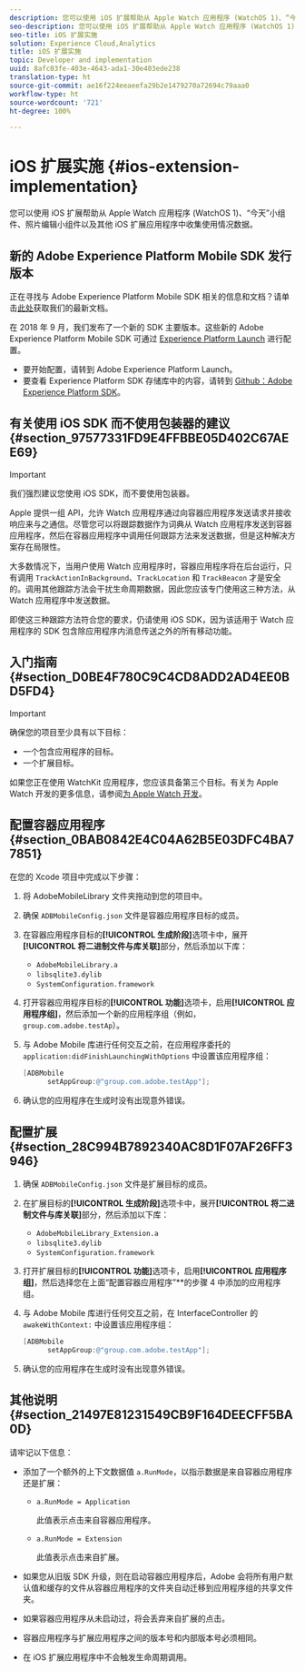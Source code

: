 ```yaml
---
description: 您可以使用 iOS 扩展帮助从 Apple Watch 应用程序 (WatchOS 1)、“今天”小组件、照片编辑小组件以及其他 iOS 扩展应用程序中收集使用情况数据。
seo-description: 您可以使用 iOS 扩展帮助从 Apple Watch 应用程序 (WatchOS 1)、“今天”小组件、照片编辑小组件以及其他 iOS 扩展应用程序中收集使用情况数据。
seo-title: iOS 扩展实施
solution: Experience Cloud,Analytics
title: iOS 扩展实施
topic: Developer and implementation
uuid: 8afc03fe-403e-4643-ada1-30e403ede238
translation-type: ht
source-git-commit: ae16f224eeaeefa29b2e1479270a72694c79aaa0
workflow-type: ht
source-wordcount: '721'
ht-degree: 100%

---
```



# iOS 扩展实施 {#ios-extension-implementation}

您可以使用 iOS 扩展帮助从 Apple Watch 应用程序 (WatchOS 1)、“今天”小组件、照片编辑小组件以及其他 iOS 扩展应用程序中收集使用情况数据。

## 新的 Adobe Experience Platform Mobile SDK 发行版本

正在寻找与 Adobe Experience Platform Mobile SDK 相关的信息和文档？请单击[此处](https://aep-sdks.gitbook.io/docs/)获取我们的最新文档。

在 2018 年 9 月，我们发布了一个新的 SDK 主要版本。这些新的 Adobe Experience Platform Mobile SDK 可通过 [Experience Platform Launch](https://www.adobe.com/cn/experience-platform/launch.html) 进行配置。

* 要开始配置，请转到 Adobe Experience Platform Launch。
* 要查看 Experience Platform SDK 存储库中的内容，请转到 [Github：Adobe Experience Platform SDK](https://github.com/Adobe-Marketing-Cloud/acp-sdks)。

## 有关使用 iOS SDK 而不使用包装器的建议 {#section_97577331FD9E4FFBBE05D402C67AEE69}

>[!IMPORTANT]
>
>我们强烈建议您使用 iOS SDK，而不要使用包装器。

Apple 提供一组 API，允许 Watch 应用程序通过向容器应用程序发送请求并接收响应来与之通信。尽管您可以将跟踪数据作为词典从 Watch 应用程序发送到容器应用程序，然后在容器应用程序中调用任何跟踪方法来发送数据，但是这种解决方案存在局限性。

大多数情况下，当用户使用 Watch 应用程序时，容器应用程序将在后台运行，只有调用 `TrackActionInBackground`、`TrackLocation` 和 `TrackBeacon` 才是安全的。调用其他跟踪方法会干扰生命周期数据，因此您应该专门使用这三种方法，从 Watch 应用程序中发送数据。

即使这三种跟踪方法符合您的要求，仍请使用 iOS SDK，因为该适用于 Watch 应用程序的 SDK 包含除应用程序内消息传送之外的所有移动功能。

## 入门指南 {#section_D0BE4F780C9C4CD8ADD2AD4EE0BD5FD4}

>[!IMPORTANT]
>
>确保您的项目至少具有以下目标：
>
>* 一个包含应用程序的目标。
>* 一个扩展目标。

>



如果您正在使用 WatchKit 应用程序，您应该具备第三个目标。有关为 Apple Watch 开发的更多信息，请参阅[为 Apple Watch 开发](https://developer.apple.com/library/ios/documentation/General/Conceptual/WatchKitProgrammingGuide/index.html#//apple_ref/doc/uid/TP40014969-CH8-SW1)。

## 配置容器应用程序 {#section_0BAB0842E4C04A62B5E03DFC4BA77851}

在您的 Xcode 项目中完成以下步骤：

1. 将 AdobeMobileLibrary 文件夹拖动到您的项目中。
1. 确保 `ADBMobileConfig.json` 文件是容器应用程序目标的成员。
1. 在容器应用程序目标的&#x200B;**[!UICONTROL 生成阶段]**&#x200B;选项卡中，展开&#x200B;**[!UICONTROL 将二进制文件与库关联]**&#x200B;部分，然后添加以下库：

   * `AdobeMobileLibrary.a`
   * `libsqlite3.dylib`
   * `SystemConfiguration.framework`

1. 打开容器应用程序目标的&#x200B;**[!UICONTROL 功能]**&#x200B;选项卡，启用&#x200B;**[!UICONTROL 应用程序组]**，然后添加一个新的应用程序组（例如，`group.com.adobe.testAp`）。

1. 与 Adobe Mobile 库进行任何交互之前，在应用程序委托的 `application:didFinishLaunchingWithOptions` 中设置该应用程序组：

   ```objective-c
   [ADBMobile 
         setAppGroup:@"group.com.adobe.testApp"];
   ```

1. 确认您的应用程序在生成时没有出现意外错误。

## 配置扩展 {#section_28C994B7892340AC8D1F07AF26FF3946}

1. 确保 `ADBMobileConfig.json` 文件是扩展目标的成员。
1. 在扩展目标的&#x200B;**[!UICONTROL 生成阶段]**&#x200B;选项卡中，展开&#x200B;**[!UICONTROL 将二进制文件与库关联]**&#x200B;部分，然后添加以下库：

   * `AdobeMobileLibrary_Extension.a`
   * `libsqlite3.dylib`
   * `SystemConfiguration.framework`

1. 打开扩展目标的&#x200B;**[!UICONTROL 功能]**&#x200B;选项卡，启用&#x200B;**[!UICONTROL 应用程序组]**，然后选择您在上面“配置容器应用程序”**&#x200B;的步骤 4 中添加的应用程序组。

1. 与 Adobe Mobile 库进行任何交互之前，在 InterfaceController 的 `awakeWithContext:` 中设置该应用程序组：

   ```objective-c
   [ADBMobile 
         setAppGroup:@"group.com.adobe.testApp"];
   ```

1. 确认您的应用程序在生成时没有出现意外错误。

## 其他说明 {#section_21497E81231549CB9F164DEECFF5BA0D}

请牢记以下信息：

* 添加了一个额外的上下文数据值 `a.RunMode`，以指示数据是来自容器应用程序还是扩展：

   * `a.RunMode = Application`

      此值表示点击来自容器应用程序。
   * `a.RunMode = Extension`

      此值表示点击来自扩展。

* 如果您从旧版 SDK 升级，则在启动容器应用程序后，Adobe 会将所有用户默认值和缓存的文件从容器应用程序的文件夹自动迁移到应用程序组的共享文件夹。
* 如果容器应用程序从未启动过，将会丢弃来自扩展的点击。
* 容器应用程序与扩展应用程序之间的版本号和内部版本号必须相同。
* 在 iOS 扩展应用程序中不会触发生命周期调用。

